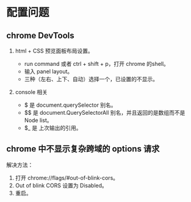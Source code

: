 <!--
 * @Author: monai
 * @Date: 2020-05-21 10:44:02
 * @LastEditors: monai
 * @LastEditTime: 2020-06-29 17:18:00
--> 

<!-- https://www.frontendwingman.com/Chrome/C03/object&function.html -->
# 配置问题

## chrome DevTools 

1. html + CSS 预览面板布局设置。
   - run command 或者 ctrl + shift + p，打开 chrome 的shell。
   - 输入 panel layout。
   - 三种（左右、上下、自动）选择一个，已设置的不显示。

2. console 相关
   - $ 是 document.querySelector 别名。
   - $$ 是 document.QuerySelectorAll 别名，并且返回的是数组而不是 Node list。
   - $_ 是 上次输出的引用。

## chrome 中不显示复杂跨域的 options 请求

解决方法：
1. 打开 chrome://flags/#out-of-blink-cors。
2. Out of blink CORS 设置为 Disabled。
3. 重启。